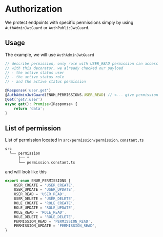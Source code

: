 # Authorization

We protect endpoints with specific permissions simply by using `AuthAdminJwtGuard` or `AuthPublicJwtGuard`.

## Usage

The example, we will use `AuthAdminJwtGuard`

```typescript
// describe permission, only role with USER_READ permission can access
// with this decorator, we already checked our payload
// - the active status user
// - the active status role
// - and the active status permission

@Response('user.get')
@AuthAdminJwtGuard(ENUM_PERMISSIONS.USER_READ) // <--- give permission that you want
@Get('get/:user')
async get(): Promise<IResponse> {
    return 'data';
}
```

## List of permission

List of permission located in `src/permission/permission.constant.ts`

```txt
src
  └── permission
      ├── *
      └── permission.constant.ts
```

and will look like this

```typescript
export enum ENUM_PERMISSIONS {
    USER_CREATE = 'USER_CREATE',
    USER_UPDATE = 'USER_UPDATE',
    USER_READ = 'USER_READ',
    USER_DELETE = 'USER_DELETE',
    ROLE_CREATE = 'ROLE_CREATE',
    ROLE_UPDATE = 'ROLE_UPDATE',
    ROLE_READ = 'ROLE_READ',
    ROLE_DELETE = 'ROLE_DELETE',
    PERMISSION_READ = 'PERMISSION_READ',
    PERMISSION_UPDATE = 'PERMISSION_READ',
}
```
